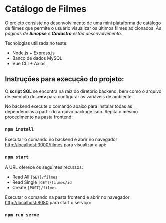# Catálogo de Filmes

O projeto consiste no desenvolvimento de uma mini plataforma de catálogo de filmes que permite o usuário visualizar os últimos filmes adicionados. *As páginas de **Sinopse** e **Cadastro** estão desenvolvimento*.

Tecnologias utilizada no teste:

- Node.js + Express.js
- Banco de dados MySQL
- Vue CLI + Axios

## Instruções para execução do projeto:

O **script SQL** se encontra na raiz do diretório backend, bem como o arquivo de exemplo do **.env** para configurar as variáveis de ambiente.

No backend execute o comando abaixo para instalar todas as dependencias a partir do arquivo package.json. Repita o mesmo procedimento na pasta frontend:
### `npm install`

Executar o comando no backend e abrir no navegador [http://localhost:3000/filmes](http://localhost:3000/filmes) para visualizar a api:
### `npm start`

A URL oferece os seguintes recursos:
- Read All `[GET]/filmes`
- Read Single `[GET]/filmes/id`
- Create `[POST]/filmes`

Executar o comando na pasta frontend e abrir no navegador [http://localhost:8080](http://localhost:8080) para start o serviço:
### `npm run serve`

